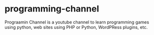# programming-channel
Prograamin Channel is a youtube channel to learn programming games using python, web sites using PHP or Python, WordPRess plugins, etc.
